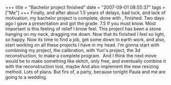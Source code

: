 +++
title = "Bachelor project finished"
date = "2007-09-01 08:55:37"
tags = ["Me"]
+++
Finally, and after about 1.5 years of delays, bad luck, and lack of
motivation, my bachelor project is complete, done with , finished. Two days
ago I gave a presentation and got the grade. 7.5 If you must know. Most
important is this feeling of relief I know feel. This project has been a stone
hanging on my neck, dragging me down. Now that its finished I feel so light,
so happy. Now its time to find a job, get some down to earth work, and also,
start working on all these projects I have in my head. I'm gonna start with
combining my project, the calibration, with Yuri's project, the 3d
reconstruction, to make a complete program.  And I think the next move would
be to make something like skitch, only free, and eventually combine it with
the reconstruction tool, maybe And also implement the new resizing method.
Lots of plans. But firs of, a party, because tonight Paula and me are going to
a wedding.

